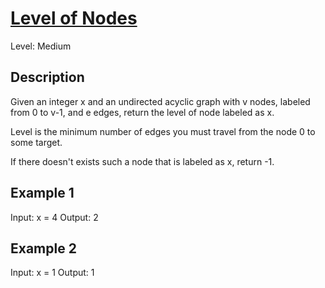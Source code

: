 # [Level of Nodes](https://www.geeksforgeeks.org/problems/level-of-nodes-1587115620/1)

Level: Medium

## Description

Given an integer x and an undirected acyclic graph with v nodes, labeled from 0 to v-1, and e edges, return the level of node labeled as x.

Level is the minimum number of edges you must travel from the node 0 to some target.

If there doesn't exists such a node that is labeled as x, return -1.

## Example 1

Input: x = 4
Output: 2

## Example 2

Input: x = 1
Output: 1
